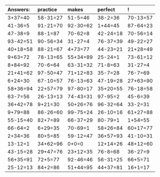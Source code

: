 | Answers: | practice | makes | perfect | ! |
| :--- | :--- | :--- | :--- | :--- |
| 3+37=40 | 58-31=27 | 51-5=46 | 38-2=36 | 70-13=57 | 
| 41-36=5 | 91-21=70 | 92-30=62 | 1+44=45 | 87-64=23 | 
| 47-38=9 | 88-1=87 | 70-62=8 | 42-24=18 | 70-56=14 | 
| 93-42=51 | 90-56=34 | 31-27=4 | 76-37=39 | 49-22=27 | 
| 40+18=58 | 88-21=67 | 4+73=77 | 44-23=21 | 21+28=49 | 
| 9+63=72 | 78-13=65 | 55+34=89 | 25-24=1 | 73-61=12 | 
| 8+84=92 | 70-6=64 | 63-31=32 | 71-8=63 | 31-27=4 | 
| 21+41=62 | 97-50=47 | 71+12=83 | 35-7=28 | 76-7=69 | 
| 6+24=30 | 67-10=57 | 76-13=63 | 47-19=28 | 27+63=90 | 
| 58+36=94 | 22+57=79 | 97-80=17 | 35+20=55 | 76-18=58 | 
| 63-7=56 | 26-13=13 | 74-43=31 | 97-95=2 | 45-6=39 | 
| 36+42=78 | 9+21=30 | 50+26=76 | 96-32=64 | 33-2=31 | 
| 9+79=88 | 86-26=60 | 99-75=24 | 26-10=16 | 61+27=88 | 
| 55-15=40 | 82+7=89 | 66-37=29 | 80-79=1 | 1+54=55 | 
| 66-64=2 | 6+29=35 | 70-69=1 | 58+26=84 | 60+17=77 | 
| 2+34=36 | 80+5=85 | 59-12=47 | 36+57=93 | 41-10=31 | 
| 13-12=1 | 34+62=96 | 0+0=0 | 12+14=26 | 48+12=60 | 
| 43-15=28 | 29+47=76 | 23+12=35 | 76-8=68 | 36-27=9 | 
| 56+35=91 | 72+5=77 | 92-46=46 | 56-31=25 | 66+5=71 | 
| 25-12=13 | 84+2=86 | 51+44=95 | 44+37=81 | 16+1=17 | 
